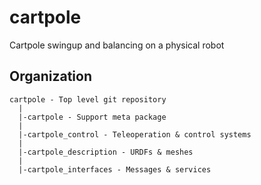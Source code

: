 # cartpole
Cartpole swingup and balancing on a physical robot

## Organization

```
cartpole - Top level git repository
  |
  |-cartpole - Support meta package
  |
  |-cartpole_control - Teleoperation & control systems
  |
  |-cartpole_description - URDFs & meshes
  |
  |-cartpole_interfaces - Messages & services
```
